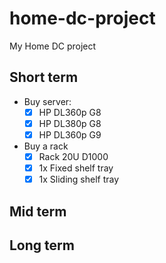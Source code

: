 # home-dc-project
My Home DC project 

## Short term

- Buy server:
  - [x] HP DL360p G8
  - [x] HP DL380p G8
  - [x] HP DL360p G9
- Buy a rack
  - [x] Rack 20U D1000
  - [x] 1x Fixed shelf tray
  - [x] 1x Sliding shelf tray

## Mid term

## Long term
